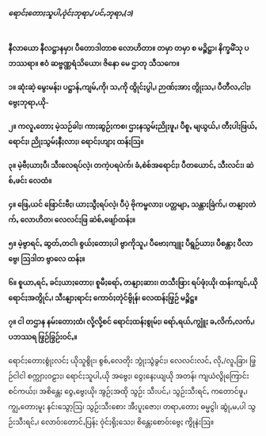 <h5>ရောင်ႏတောႏသူပါꩻဝုဲင်ႏဘုရာꩻ/ပင်ꩻဘုရာꩻ(၁)</h5>
<br>
<strong>နီလာယော နီလဋ္ဌာနမှာ၊ ပီတောဒါတာစ လောဟိတာ။
တမှာ တမှာ စ မဉ္ဇိဋ္ဌာ၊ နိက္ခမိံသု ပဘဿရာ။
ဧဝံ ဆဗ္ဗဏ္ဏရံသိယော၊ ဇိနော မေ ဌာတု သီသကေ။</strong>
<br><br>
<strong>၁။  ဆုံးဆဲ့ မွေးမန်ႏ၊ ပဋ္ဌာန်ꩻကျမ်ꩻကို၊ သꩻကို ထွိုင်ႏပွါꩻ၊ ဉာဏ်ႏအာႏ တွိုႏသꩻ၊ ပီတီလꩻငါႏ၊ ဗွေႏဘုရာꩻယို-
<br><br>
၂။  ကလူꩻတောႏ မဲ့သဉ်ခါႏ၊ ကာႏဆွဉ်ႏကစ၊ ဌာႏနသွမ်ႏညိုႏဖူꩻ၊ ပီစူꩻ မျယွယ်ꩻ၊ တီႏပါႏဖြယ်ꩻရောင်ႏ၊ ညိုႏသွမ်ႏနီႏလာႏ၊ ရောင်ႏဟျာႏ ထန်ႏဩ။
<br><br>
၃။  မဲ့ဗီႏယာႏပီ၊ သီးလေရပ်လဲ့၊ တကဲ့ပရပဲက်၊ ခံꩻစဲစ်အရောင်ႏ၊ ပီတယောင်ꩻ သီးလင်း၊ ဆဲစ်ꩻဖင်း လေထံ။
<br><br>
၄။  ဖြေꩻယင် ဖြောင်းဗီႏ၊ ယာႏသွီႏရပ်လဲ့၊ ပီပဲ့ ဗိုကမ္ဗလာႏ၊ ပတ္တမျာꩻ သန္တာႏခြဲက်ꩻ၊ တနျာႏတဲက်ꩻ လောဟိတ၊ လေလင်ႏဖြ ဆဲစ်ꩻဖျော်ထန်ႏ။
<br><br>
၅။  မဲ့ဗွာရင်ꩻ ဆွတ်ꩻတငါ၊ စွယ်ႏတောႏပါ ဗွာကိုသူꩻ၊ ပီဗောႏကျူႏ ပီရွဉ်ယာႏ၊ ပီစန္တာႏ ပီလာဗွေ၊ ဩဒါတ ဗွာလေ ထန်ႏ။
<br><br>
၆။  စူယာꩻရင်ꩻ ခင်ႏယာႏတောႏ၊ စူမီႏရော်ꩻ တနျာႏဆား၊ တသီးဖြား ရပ်ဖုံႏယို၊ ထန်းကျင်ꩻယို ရောင်ႏအတွိုင်ꩻ၊ သီးနျာႏရာင်ႏ ကောဝ်ႏတုဲင်ဗွိုန်၊ လေထန်ႏဖြွဉ် မဉ္ဇိဋ္ဌ။
<br><br>
၇။  ငါ တဌာန နမ်းတောႏထံ၊ လို့လို့စင် ရောင်ႏထန်ႏစွုမ်ႏ၊ ရော်ꩻရယ်ꩻကျွူံႏ ခꩻလိက်ꩻလက်ꩻ၊ ပဘဿရ ဖြွဉ်ခြွဉ်းဝင်ꩻ။</strong>
<br><br>
ရောင်ႏတောႏစွုံႏလင်ႏ ယိုသူစွိုး၊ စွစ်ꩻလေတိုး ဘွုံႏသွံခွင်ႏ၊ လေလင်းလင်ꩻ လိုꩻ/လူꩻခြာ၊ ဖြွဉ်ငါငါ စက္ကျာႏဝဠာႏ၊ ရောင်ႏသူပါꩻယို အဗွေႏ၊ ဝွေႏနေႏယျယို အတန်၊ ကျယံလွိုကြောင်းစင်ကယ်ႏ၊ အစိန္တေႏ ဝွေꩻဗွေႏယို၊ အွဉ်ႏအထို သွဉ်း သီးပင်ꩻ၊ သွဉ်းသီးရင်ꩻ ကတောင်ဖူꩻ၊ ကျွꩻတောႏမူႏ နင်းသွော့ဩ၊ သွဉ်းသီးစေား အီႏပူႏဇောႏ၊ တရာꩻတောႏ ဓမ္မငွါ၊ ဆွုံꩻမꩻပါ သွဉ်းသီးရင်ꩻ၊ လောဝ်းတောင်ꩻပြန်ႏ ဝုဲင်ႏရိုႏသေႏ၊ စိန္တေႏစောဝ်းဗွေႏ ကွိုနဲးဩ။